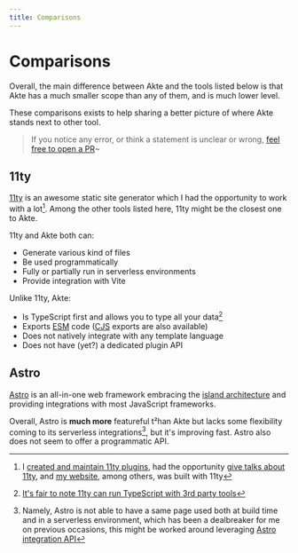 ```yaml
---
title: Comparisons
---
```


# Comparisons

Overall, the main difference between Akte and the tools listed below is that Akte has a much smaller scope than any of them, and is much lower level.

These comparisons exists to help sharing a better picture of where Akte stands next to other tool.

> If you notice any error, or think a statement is unclear or wrong, [feel free to open a PR](https://github.com/lihbr/akte/pulls?q=is%3Apr+is%3Aopen+sort%3Aupdated-desc)~

## 11ty

[11ty](https://11ty.dev) is an awesome static site generator which I had the opportunity to work with a lot[^1]. Among the other tools listed here, 11ty might be the closest one to Akte.

11ty and Akte both can:
- Generate various kind of files
- Be used programmatically
- Fully or partially run in serverless environments
- Provide integration with Vite

Unlike 11ty, Akte:
- Is TypeScript first and allows you to type all your data[^2]
- Exports [ESM](https://nodejs.org/api/esm.html) code ([CJS](https://nodejs.org/api/modules.html) exports are also available)
- Does not natively integrate with any template language
- Does not have (yet?) a dedicated plugin API

## Astro

[Astro](https://astro.build) is an all-in-one web framework embracing the [island architecture](https://jasonformat.com/islands-architecture) and providing integrations with most JavaScript frameworks.

Overall, Astro is **much more** featureful t²han Akte but lacks some flexibility coming to its serverless integrations[^3], but it's improving fast. Astro also does not seem to offer a programmatic API.

[^1]: I [created and maintain 11ty plugins](https://github.com/prismicio-community/eleventy-plugin-prismic), had the opportunity [give talks about 11ty](https://lihbr.com/talks/11ties/integrating-11ty-with-a-cms-and-making-it-cool-to-use), and [my website](https://lihbr.com), among others, was built with 11ty
[^2]: [It's fair to note 11ty can run TypeScript with 3rd party tools](https://gist.github.com/zachleat/b274ee939759b032bc320be1a03704a2)
[^3]: Namely, Astro is not able to have a same page used both at build time and in a serverless environment, which has been a dealbreaker for me on previous occasions, this might be worked around leveraging [Astro integration API](https://docs.astro.build/en/reference/integrations-reference)
